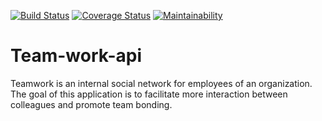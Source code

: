 [![Build Status](https://travis-ci.org/Mohamilr/Team-work-api.svg?branch=develop-1)](https://travis-ci.org/Mohamilr/Team-work-api)
[![Coverage Status](https://coveralls.io/repos/github/Mohamilr/Team-work-api/badge.svg?branch=develop-1)](https://coveralls.io/github/Mohamilr/Team-work-api?branch=develop-1)
[![Maintainability](https://api.codeclimate.com/v1/badges/9a0836beb80bb51e3120/maintainability)](https://codeclimate.com/github/Mohamilr/Team-work-api/maintainability)

# Team-work-api
Teamwork is an internal social network for employees of an organization. The goal of this application is to facilitate more interaction between colleagues and promote team bonding.
